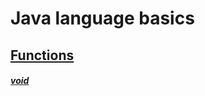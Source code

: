 # Java language basics

## [Functions](https://github.com/Klosmi/Java-Basics/blob/main/JS-examples-definitions.md#functions)
##### [void](https://github.com/Klosmi/Java-Basics/blob/main/JS-examples-definitions.md#void--nameofthefunctionparameter----)
